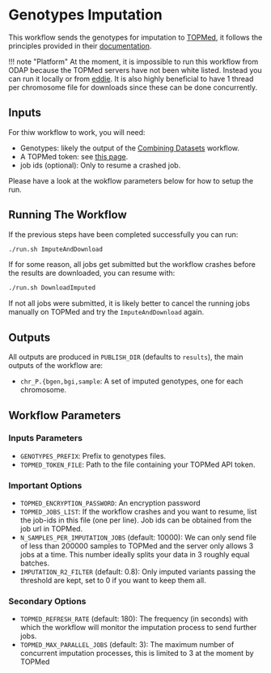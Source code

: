 # Genotypes Imputation

This workflow sends the genotypes for imputation to [TOPMed](https://imputation.biodatacatalyst.nhlbi.nih.gov/#!pages/home), it follows the principles provided in their [documentation](https://topmedimpute.readthedocs.io/en/latest/).

!!! note "Platform"
    At the moment, it is impossible to run this workflow from ODAP because the TOPMed servers have not been white listed. Instead you can run it locally or from [eddie](https://digitalresearchservices.ed.ac.uk/resources/eddie). It is also highly beneficial to have 1 thread per chromosome file for downloads since these can be done concurrently.

## Inputs

For thiw workflow to work, you will need:

- Genotypes: likely the output of the [Combining Datasets](@ref) workflow.
- A TOPMed token: see [this page](http://topmedimpute.readthedocs.io/en/latest/api/#authentication).
- job ids (optional): Only to resume a crashed job.

Please have a look at the wokflow parameters below for how to setup the run.

## Running The Workflow

If the previous steps have been completed successfully you can run:

```bash
./run.sh ImputeAndDownload
```

If for some reason, all jobs get submitted but the workflow crashes before the results are downloaded, you can resume with:

```bash
./run.sh DownloadImputed
```

If not all jobs were submitted, it is likely better to cancel the running jobs manually on TOPMed and try the `ImputeAndDownload` again.

## Outputs

All outputs are produced in `PUBLISH_DIR` (defaults to `results`), the main outputs of the workflow are:

- `chr_P.{bgen,bgi,sample`: A set of imputed genotypes, one for each chromosome.

## Workflow Parameters

### Inputs Parameters

- `GENOTYPES_PREFIX`: Prefix to genotypes files.
- `TOPMED_TOKEN_FILE`: Path to the file containing your TOPMed API token.

### Important Options

- `TOPMED_ENCRYPTION_PASSWORD`: An encryption password
- `TOPMED_JOBS_LIST`: If the workflow crashes and you want to resume, list the job-ids in this file (one per line). Job ids can be obtained from the job url in TOPMed.
- `N_SAMPLES_PER_IMPUTATION_JOBS` (default: 10000): We can only send file of less than 200000 samples to TOPMed and the server only allows 3 jobs at a time. This number ideally splits your data in 3 roughly equal batches.
- `IMPUTATION_R2_FILTER` (default: 0.8): Only imputed variants passing the threshold are kept, set to 0 if you want to keep them all.

### Secondary Options

- `TOPMED_REFRESH_RATE` (default: 180): The frequency (in seconds) with which the workflow will monitor the imputation process to send further jobs.
- `TOPMED_MAX_PARALLEL_JOBS` (default: 3): The maximum number of concurrent imputation processes, this is limited to 3 at the moment by TOPMed
